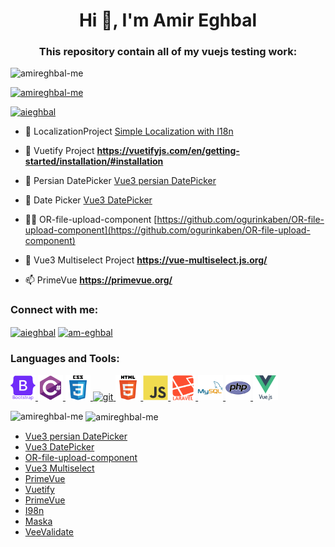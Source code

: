 <h1 align="center">Hi 👋, I'm Amir Eghbal</h1>
<h3 align="center">This repository contain all of my vuejs testing work:</h3>

<p align="left"> <img src="https://komarev.com/ghpvc/?username=amireghbal-me&label=Profile%20views&color=0e75b6&style=flat" alt="amireghbal-me" /> </p>

<p align="left"> <a href="https://github.com/ryo-ma/github-profile-trophy"><img src="https://github-profile-trophy.vercel.app/?username=amireghbal-me" alt="amireghbal-me" /></a> </p>

<p align="left"> <a href="https://twitter.com/aieghbal" target="blank"><img src="https://img.shields.io/twitter/follow/aieghbal?logo=twitter&style=for-the-badge" alt="aieghbal" /></a> </p>

- 🔭 LocalizationProject [Simple Localization with I18n](https://vue-i18n.intlify.dev/)

- 🌱 Vuetify Project **https://vuetifyjs.com/en/getting-started/installation/#installation**

- 👯 Persian DatePicker [Vue3 persian DatePicker](https://talkhabi.github.io/vue-persian-datetime-picker/guide/)

- 🤝 Date Picker [Vue3 DatePicker](https://vue3datepicker.com/)

- 👨‍💻 OR-file-upload-component [https://github.com/ogurinkaben/OR-file-upload-component](https://github.com/ogurinkaben/OR-file-upload-component)

- 💬 Vue3 Multiselect Project **https://vue-multiselect.js.org/**

- 📫 PrimeVue **https://primevue.org/**

<h3 align="left">Connect with me:</h3>
<p align="left">
<a href="https://twitter.com/aieghbal" target="blank"><img align="center" src="https://raw.githubusercontent.com/rahuldkjain/github-profile-readme-generator/master/src/images/icons/Social/twitter.svg" alt="aieghbal" height="30" width="40" /></a>
<a href="https://linkedin.com/in/am-eghbal" target="blank"><img align="center" src="https://raw.githubusercontent.com/rahuldkjain/github-profile-readme-generator/master/src/images/icons/Social/linked-in-alt.svg" alt="am-eghbal" height="30" width="40" /></a>
</p>

<h3 align="left">Languages and Tools:</h3>
<p align="left"> <a href="https://getbootstrap.com" target="_blank" rel="noreferrer"> <img src="https://raw.githubusercontent.com/devicons/devicon/master/icons/bootstrap/bootstrap-plain-wordmark.svg" alt="bootstrap" width="40" height="40"/> </a> <a href="https://www.w3schools.com/cs/" target="_blank" rel="noreferrer"> <img src="https://raw.githubusercontent.com/devicons/devicon/master/icons/csharp/csharp-original.svg" alt="csharp" width="40" height="40"/> </a> <a href="https://www.w3schools.com/css/" target="_blank" rel="noreferrer"> <img src="https://raw.githubusercontent.com/devicons/devicon/master/icons/css3/css3-original-wordmark.svg" alt="css3" width="40" height="40"/> </a> <a href="https://git-scm.com/" target="_blank" rel="noreferrer"> <img src="https://www.vectorlogo.zone/logos/git-scm/git-scm-icon.svg" alt="git" width="40" height="40"/> </a> <a href="https://www.w3.org/html/" target="_blank" rel="noreferrer"> <img src="https://raw.githubusercontent.com/devicons/devicon/master/icons/html5/html5-original-wordmark.svg" alt="html5" width="40" height="40"/> </a> <a href="https://developer.mozilla.org/en-US/docs/Web/JavaScript" target="_blank" rel="noreferrer"> <img src="https://raw.githubusercontent.com/devicons/devicon/master/icons/javascript/javascript-original.svg" alt="javascript" width="40" height="40"/> </a> <a href="https://laravel.com/" target="_blank" rel="noreferrer"> <img src="https://raw.githubusercontent.com/devicons/devicon/master/icons/laravel/laravel-plain-wordmark.svg" alt="laravel" width="40" height="40"/> </a> <a href="https://www.mysql.com/" target="_blank" rel="noreferrer"> <img src="https://raw.githubusercontent.com/devicons/devicon/master/icons/mysql/mysql-original-wordmark.svg" alt="mysql" width="40" height="40"/> </a> <a href="https://www.php.net" target="_blank" rel="noreferrer"> <img src="https://raw.githubusercontent.com/devicons/devicon/master/icons/php/php-original.svg" alt="php" width="40" height="40"/> </a> <a href="https://vuejs.org/" target="_blank" rel="noreferrer"> <img src="https://raw.githubusercontent.com/devicons/devicon/master/icons/vuejs/vuejs-original-wordmark.svg" alt="vuejs" width="40" height="40"/> </a> </p>

<p><img align="left" src="https://github-readme-stats.vercel.app/api/top-langs?username=amireghbal-me&show_icons=true&locale=en&layout=compact" alt="amireghbal-me" /></p>

<p>&nbsp;<img align="center" src="https://github-readme-stats.vercel.app/api?username=amireghbal-me&show_icons=true&locale=en" alt="amireghbal-me" /></p>


- [Vue3 persian DatePicker](https://talkhabi.github.io/vue-persian-datetime-picker/guide/)
- [Vue3 DatePicker](https://vue3datepicker.com/)
- [OR-file-upload-component](https://talkhabi.github.io/vue-persian-datetime-picker/guide/)
- [Vue3 Multiselect](https://vue-multiselect.js.org/)
- [PrimeVue](https://primevue.org/)
- [Vuetify](https://vuetifyjs.com/en/getting-started/installation/#installation)
- [PrimeVue](https://primevue.org/)
- [I98n](https://vue-i18n.intlify.dev/guide/migration/vue3)
- [Maska](https://beholdr.github.io/maska/#/)
- [VeeValidate](https://vee-validate.logaretm.com/v4/)
